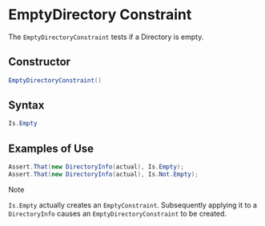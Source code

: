 # EmptyDirectory Constraint

The `EmptyDirectoryConstraint` tests if a Directory is empty.

## Constructor

```csharp
EmptyDirectoryConstraint()
```

## Syntax

```csharp
Is.Empty
```

## Examples of Use

```csharp
Assert.That(new DirectoryInfo(actual), Is.Empty);
Assert.That(new DirectoryInfo(actual), Is.Not.Empty);
```

> [!NOTE]
> `Is.Empty` actually creates an `EmptyConstraint`. Subsequently applying it to a `DirectoryInfo` causes an `EmptyDirectoryConstraint` to be created.
